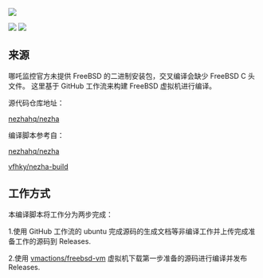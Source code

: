 ![](https://github.com/nezhahq/nezha/raw/master/.github/brand.svg)

![](https://img.shields.io/badge/OS-FreeBSD-blue)
![](https://img.shields.io/github/release/eaqx/nezha-dashboard-build)

## 来源

哪吒监控官方未提供 FreeBSD 的二进制安装包，交叉编译会缺少 FreeBSD C 头文件。
这里基于 GitHub 工作流来构建 FreeBSD 虚拟机进行编译。

源代码仓库地址：

[nezhahq/nezha](https://github.com/nezhahq/nezha)

编译脚本参考自：

[nezhahq/nezha](https://github.com/nezhahq/nezha)

[vfhky/nezha-build](https://github.com/vfhky/nezha-build)

## 工作方式

本编译脚本将工作分为两步完成：

1.使用 GitHub 工作流的 ubuntu 完成源码的生成文档等非编译工作并上传完成准备工作的源码到 Releases.

2.使用 [vmactions/freebsd-vm](https://github.com/vmactions/freebsd-vm) 虚拟机下载第一步准备的源码进行编译并发布 Releases.
